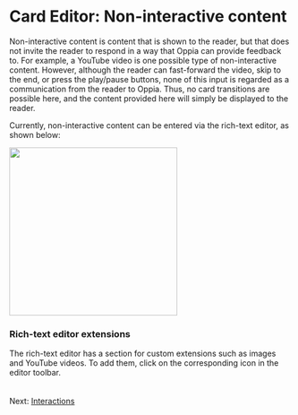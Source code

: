 # Card Editor: Non-interactive content #

Non-interactive content is content that is shown to the reader, but that does not invite the reader to respond in a way that Oppia can provide feedback to. For example, a YouTube video is one possible type of non-interactive content. However, although the reader can fast-forward the video, skip to the end, or press the play/pause buttons, none of this input is regarded as a communication from the reader to Oppia. Thus, no card transitions are possible here, and the content provided here will simply be displayed to the reader.

Currently, non-interactive content can be entered via the rich-text editor, as shown below:

<img src='http://wiki.oppia.googlecode.com/git/images/noninteractiveContent.png' width='300'>

<h3>Rich-text editor extensions</h3>

The rich-text editor has a section for custom extensions such as images and YouTube videos. To add them, click on the corresponding icon in the editor toolbar.<br>
<br>
<br>
Next: <a href='InteractiveWidgets.md'>Interactions</a>